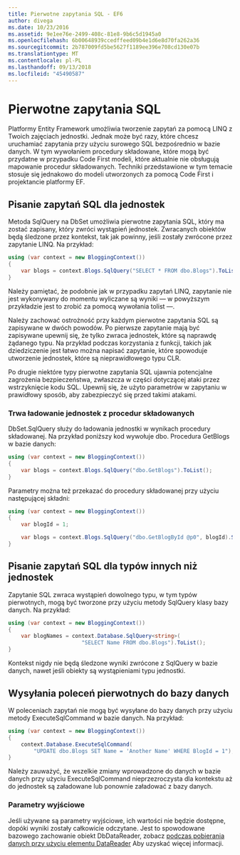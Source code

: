 ```yaml
---
title: Pierwotne zapytania SQL - EF6
author: divega
ms.date: 10/23/2016
ms.assetid: 9e1ee76e-2499-408c-81e8-9b6c5d1945a0
ms.openlocfilehash: 6b00648939ccedffeed09b4e1d6e8d70fa262a36
ms.sourcegitcommit: 2b787009fd5be5627f1189ee396e708cd130e07b
ms.translationtype: MT
ms.contentlocale: pl-PL
ms.lasthandoff: 09/13/2018
ms.locfileid: "45490587"
---
```

# <a name="raw-sql-queries"></a>Pierwotne zapytania SQL
Platformy Entity Framework umożliwia tworzenie zapytań za pomocą LINQ z Twoich zajęciach jednostki. Jednak może być razy, które chcesz uruchamiać zapytania przy użyciu surowego SQL bezpośrednio w bazie danych. W tym wywołaniem procedury składowane, które mogą być przydatne w przypadku Code First modeli, które aktualnie nie obsługują mapowanie procedur składowanych. Techniki przedstawione w tym temacie stosuje się jednakowo do modeli utworzonych za pomocą Code First i projektancie platformy EF.  

## <a name="writing-sql-queries-for-entities"></a>Pisanie zapytań SQL dla jednostek  

Metoda SqlQuery na DbSet umożliwia pierwotne zapytania SQL, który ma zostać zapisany, który zwróci wystąpień jednostek. Zwracanych obiektów będą śledzone przez kontekst, tak jak powinny, jeśli zostały zwrócone przez zapytanie LINQ. Na przykład:  

``` csharp  
using (var context = new BloggingContext())
{
    var blogs = context.Blogs.SqlQuery("SELECT * FROM dbo.Blogs").ToList();
}
```  

Należy pamiętać, że podobnie jak w przypadku zapytań LINQ, zapytanie nie jest wykonywany do momentu wyliczane są wyniki — w powyższym przykładzie jest to zrobić za pomocą wywołania tolist —.  

Należy zachować ostrożność przy każdym pierwotne zapytania SQL są zapisywane w dwóch powodów. Po pierwsze zapytanie mają być zapisywane upewnij się, że tylko zwraca jednostek, które są naprawdę żądanego typu. Na przykład podczas korzystania z funkcji, takich jak dziedziczenie jest łatwo można napisać zapytanie, które spowoduje utworzenie jednostek, które są nieprawidłowego typu CLR.  

Po drugie niektóre typy pierwotne zapytania SQL ujawnia potencjalne zagrożenia bezpieczeństwa, zwłaszcza w części dotyczącej ataki przez wstrzyknięcie kodu SQL. Upewnij się, że użyto parametrów w zapytaniu w prawidłowy sposób, aby zabezpieczyć się przed takimi atakami.  

### <a name="loading-entities-from-stored-procedures"></a>Trwa ładowanie jednostek z procedur składowanych  

DbSet.SqlQuery służy do ładowania jednostki w wynikach procedury składowanej. Na przykład poniższy kod wywołuje dbo. Procedura GetBlogs w bazie danych:  

``` csharp
using (var context = new BloggingContext())
{
    var blogs = context.Blogs.SqlQuery("dbo.GetBlogs").ToList();
}
```  

Parametry można też przekazać do procedury składowanej przy użyciu następującej składni:  

``` csharp
using (var context = new BloggingContext())
{
    var blogId = 1;

    var blogs = context.Blogs.SqlQuery("dbo.GetBlogById @p0", blogId).Single();
}
```  

## <a name="writing-sql-queries-for-non-entity-types"></a>Pisanie zapytań SQL dla typów innych niż jednostek  

Zapytanie SQL zwraca wystąpień dowolnego typu, w tym typów pierwotnych, mogą być tworzone przy użyciu metody SqlQuery klasy bazy danych. Na przykład:  

``` csharp
using (var context = new BloggingContext())
{
    var blogNames = context.Database.SqlQuery<string>(
                       "SELECT Name FROM dbo.Blogs").ToList();
}
```  

Kontekst nigdy nie będą śledzone wyniki zwrócone z SqlQuery w bazie danych, nawet jeśli obiekty są wystąpieniami typu jednostki.  

## <a name="sending-raw-commands-to-the-database"></a>Wysyłania poleceń pierwotnych do bazy danych  

W poleceniach zapytań nie mogą być wysyłane do bazy danych przy użyciu metody ExecuteSqlCommand w bazie danych. Na przykład:  

``` csharp
using (var context = new BloggingContext())
{
    context.Database.ExecuteSqlCommand(
        "UPDATE dbo.Blogs SET Name = 'Another Name' WHERE BlogId = 1");
}
```  

Należy zauważyć, że wszelkie zmiany wprowadzone do danych w bazie danych przy użyciu ExecuteSqlCommand nieprzezroczysta dla kontekstu aż do jednostek są załadowane lub ponownie załadować z bazy danych.  

### <a name="output-parameters"></a>Parametry wyjściowe  

Jeśli używane są parametry wyjściowe, ich wartości nie będzie dostępne, dopóki wyniki zostały całkowicie odczytane. Jest to spowodowane bazowego zachowanie obiekt DbDataReader, zobacz [podczas pobierania danych przy użyciu elementu DataReader](http://go.microsoft.com/fwlink/?LinkID=398589) Aby uzyskać więcej informacji.  
